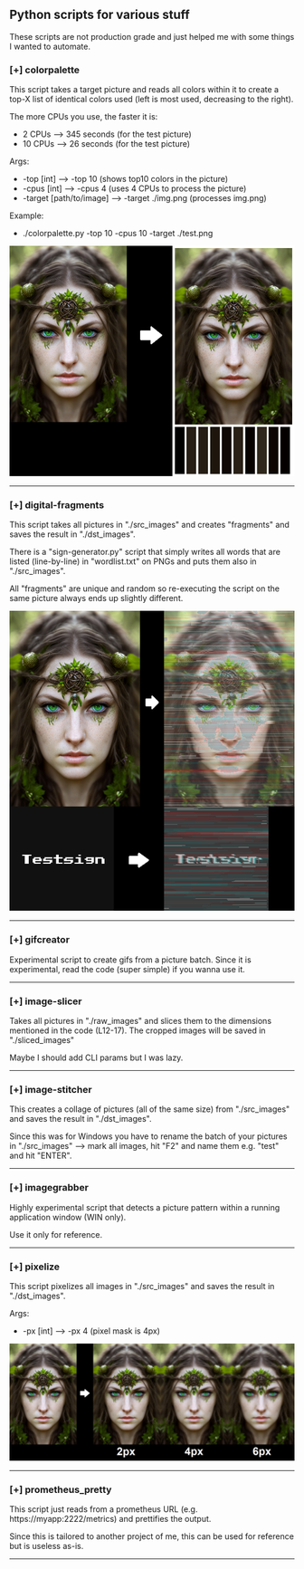 ## Python scripts for various stuff

These scripts are not production grade and just helped me with some things I wanted to automate.

### [+] colorpalette

This script takes a target picture and reads all colors within it to create a top-X list of identical colors used (left is most used, decreasing to the right).

The more CPUs you use, the faster it is:
- 2 CPUs --> 345 seconds (for the test picture)
- 10 CPUs --> 26 seconds (for the test picture)

Args:
- -top [int] --> -top 10 (shows top10 colors in the picture)
- -cpus [int] --> -cpus 4 (uses 4 CPUs to process the picture)
- -target [path/to/image] --> -target ./img.png (processes img.png)

Example:
- ./colorpalette.py -top 10 -cpus 10 -target ./test.png

![image info](./colorpalette/demo.png)

---

### [+] digital-fragments

This script takes all pictures in "./src_images" and creates "fragments" and saves the result in "./dst_images".

There is a "sign-generator.py" script that simply writes all words that are listed (line-by-line) in "wordlist.txt" on PNGs and puts them also in "./src_images".

All "fragments" are unique and random so re-executing the script on the same picture always ends up slightly different.

![image info](./digital-fragments/demo.png)

---

### [+] gifcreator

Experimental script to create gifs from a picture batch. Since it is experimental, read the code (super simple) if you wanna use it.

---

### [+] image-slicer

Takes all pictures in "./raw_images" and slices them to the dimensions mentioned in the code (L12-17). The cropped images will be saved in "./sliced_images"

Maybe I should add CLI params but I was lazy.

---

### [+] image-stitcher

This creates a collage of pictures (all of the same size) from "./src_images" and saves the result in "./dst_images".

Since this was for Windows you have to rename the batch of your pictures in "./src_images" --> mark all images, hit "F2" and name them e.g. "test" and hit "ENTER".

---

### [+] imagegrabber

Highly experimental script that detects a picture pattern within a running application window (WIN only).

Use it only for reference.

---

### [+] pixelize

This script pixelizes all images in "./src_images" and saves the result in "./dst_images".

Args:
- -px [int] --> -px 4 (pixel mask is 4px)

![image info](./pixelize/demo.png)

---

### [+] prometheus_pretty

This script just reads from a prometheus URL (e.g. https://myapp:2222/metrics) and prettifies the output.

Since this is tailored to another project of me, this can be used for reference but is useless as-is.

---